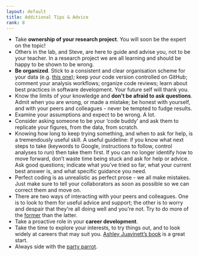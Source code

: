 ```yaml
---
layout: default
title: Additional Tips & Advice
rank: 8
---
```

* Take **ownership of your research project**. You will soon be the expert on the topic!
* Others in the lab, and Steve, are here to guide and advise you, not to be your teacher. In a research project we are all learning and should be happy to be shown to be wrong.
* **Be organized**. Stick to a consistent and clear organisation scheme for your data (e.g. [this one](https://bids.neuroimaging.io/)); keep your code version controlled on GitHub; comment your analysis workflows; organize code reviews; learn about best practices in software development. Your future self will thank you.
* Know the limits of your knowledge and **don’t be afraid to ask questions**. Admit when you are wrong, or made a mistake; be honest with yourself, and with your peers and colleagues - never be tempted to fudge results.
* Examine your assumptions and expect to be wrong. A lot.
* Consider asking someone to be your ‘code buddy’ and ask them to replicate your figures, from the data, from scratch.
* Knowing how long to keep trying something, and when to ask for help, is a tremendously useful skill. A useful guideline: if you know what next steps to take (keywords to Google, instructions to follow, control analyses to run) then take them first. If you can no longer identify how to move forward, don’t waste time being stuck and ask for help or advice.
Ask good questions; indicate what you’ve tried so far, what your current best answer is, and what specific guidance you need.
* Perfect coding is as unrealistic as perfect prose - we all make mistakes. Just make sure to tell your collaborators as soon as possible so we can correct them and move on.
* There are two ways of interacting with your peers and colleagues. One is to look to them for useful advice and support; the other is to worry and despair that they're all doing well and you're not. Try to do more of the [former](https://twitter.com/annegalloway/status/438412389319319552?lang=en) than the latter.
* Take a proactive role in your **career development**.
* Take the time to explore your interests, to try things out, and to look widely at careers that may suit you. [Ashley Juavinett’s book](https://cup.columbia.edu/book/so-you-want-to-be-a-neuroscientist/9780231190893) is a great start.
* Always side with the [party parrot](https://cultofthepartyparrot.com/).
